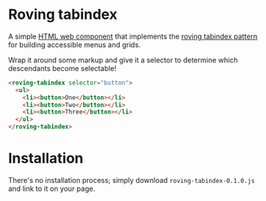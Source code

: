 # Roving tabindex

A simple [HTML web component](https://adactio.com/journal/20618) that implements the [roving tabindex pattern](https://www.w3.org/WAI/ARIA/apg/practices/keyboard-interface/#kbd_roving_tabindex) for building accessible menus and grids.

Wrap it around some markup and give it a selector to determine which descendants become selectable!

```html
<roving-tabindex selector="button">
  <ul>
    <li><button>One</button></li>
    <li><button>Two</button></li>
    <li><button>Three</button></li>
  </ul>
</roving-tabindex>
```

# Installation

There's no installation process; simply download `roving-tabindex-0.1.0.js` and link to it on your page.
